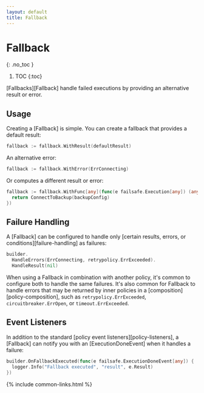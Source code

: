```yaml
---
layout: default
title: Fallback
---
```


# Fallback
{: .no_toc }

1. TOC
{:toc}

[Fallbacks][Fallback] handle failed executions by providing an alternative result or error. 

## Usage

Creating a [Fallback] is simple. You can create a fallback that provides a default result:

```go
fallback := fallback.WithResult(defaultResult)
```

An alternative error:

```go
fallback := fallback.WithError(ErrConnecting)
```

Or computes a different result or error:

```go
fallback := fallback.WithFunc[any](func(e failsafe.Execution[any]) (any, error) {
  return ConnectToBackup(backupConfig)
})
```

## Failure Handling

A [Fallback] can be configured to handle only [certain results, errors, or conditions][failure-handling] as failures:

```go
builder.
  HandleErrors(ErrConnecting, retrypolicy.ErrExceeded).
  HandleResult(nil)
```

When using a Fallback in combination with another policy, it's common to configure both to handle the same failures. It's also common for Fallback to handle errors that may be returned by inner policies in a [composition][policy-composition], such as `retrypolicy.ErrExceeded`, `circuitbreaker.ErrOpen`, or `timeout.ErrExceeded`.

## Event Listeners

In addition to the standard [policy event listeners][policy-listeners], a [Fallback] can notify you with an [ExecutionDoneEvent] when it handles a failure:

```go
builder.OnFallbackExecuted(func(e failsafe.ExecutionDoneEvent[any]) {
  logger.Info("Fallback executed", "result", e.Result)
})
```

{% include common-links.html %}
